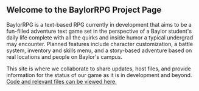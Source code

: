## Welcome to the BaylorRPG Project Page

BaylorRPG is a text-based RPG currently in development that aims to be a fun-filled adventure text game set in the perspective of a Baylor student's daily life complete with all the quirks and inside humor a typical undergrad may encounter. Planned features include character customization, a battle system, inventory and skills menu, and a story-based adventure based on real locations and people on Baylor's campus.

This site is where we collaborate to share updates, host files, and provide information for the status of our 
game as it is in development and beyond. [Code and relevant files can be viewed here.](https://github.com/cameron1701/BaylorRPG.git)

<html>

<head>
    <title>
        Css An Upload Button
    </title>
    <style>
        #tohide{
          visibility:hidden;
      }

      .upload{
        border-color:red;
        border-radius:5px;
        color:white;
        background-color:black;
        width:100px;
        height:70px;
        }

        .upload:hover{
          border-color:antiquewhite;
          color:orange;
          cursor:pointer;
          }
    </style>
</head>

<body>
    <input type="file" id="tohide" />
    <input type="button" value="Upload" class="upload" onClick="document.getElementById('tohide').click()" />
</body>

</html>

# *Meeting notes*  
* Date: 9/9/2018
* Members in attendance: All
* Time: 1:00pm-3:00pm
* Meeting actions: Topic chosen as a text-based RPG with an interim theme based on life as a Baylor student.
  Team leader chosen as Cameron. Github repository created with all team members added. Weekly team meeting time
  chosen as immediately after Java lab on Thursdays. 

* Date: 9/13/2018  
* Members in attendance: All  
* Time: 4:25pm - 4:46pm
* Meeting actions: Discussed individual progress on Use Cases for Iteration 1. Discussed additional meeting times for 
  this weekend. Discussed website and presentation specifics.
  
* Date: 9/17/2018 
* Members in attendance: All 
* Time: 5:15pm - 9:05
* Meeting actions: Final collaboration to compile individual work and work on the presentation of Iteration 1.

* Date: 9/30/2018
* Members in attendance: Matthew, Arantxa, Cameron (Mark out of town, Zee dropped class)
* Time: 1:00pm - 4:00pm
* Meeting actions: Focus on upcoming demo and assignment of duties as far as delegating coding assignments.

* Date: 10/4/2018
* Members in attendance: Matthew, Arantxa, Cameron, Mark
* Time: 4:25pm - 4:35pm
* Meeting actions: Check in on progress towards Iteration 2 presentation.

* Date: 10/11/2018
* Members in attendance: Matthew, Arantxa, Cameron, Mark
* Time: 4:25pm - 4:35pm
* Meeting actions: Discussion of Iteration 2 progress.

* Date: 10/18/2018
* Members in attendance: Matthew, Arantxa, Cameron, Mark
* Time: 4:25pm - 4:35pm
* Meeting actions: Decision for weekend work meet times.

* Date: 10/19/2018
* Members in attendance: Matthew, Arantxa, Cameron, Mark
* Time: 6:00pm - 8:00pm
* Meeting actions: Discussion of Iteration 2 progress.

* Date: 10/20/2018
* Members in attendance: Matthew, Arantxa, Cameron, Mark
* Time: 1:00pm - 8:00pm
* Meeting actions: Work on code of Iteration 2 demo, work on files/diagrams.

### Wiki

[Visit our wiki on Github](https://github.com/cameron1701/BaylorRPG/wiki)
